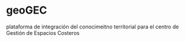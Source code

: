 # geoGEC
plataforma de integración del conocimeitno territorial para el centro de Gestión de Espacios Costeros
